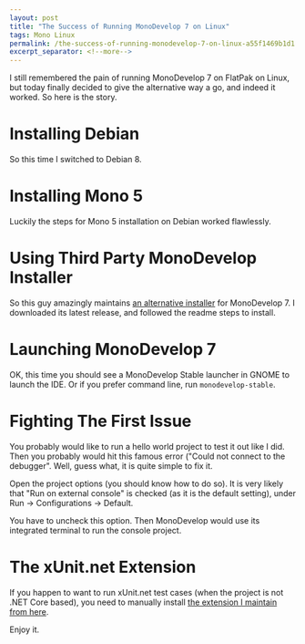 ```yaml
---
layout: post
title: "The Success of Running MonoDevelop 7 on Linux"
tags: Mono Linux
permalink: /the-success-of-running-monodevelop-7-on-linux-a55f1469b1d1
excerpt_separator: <!--more-->
---
```

I still remembered the pain of running MonoDevelop 7 on FlatPak on Linux, but today finally decided to give the alternative way a go, and indeed it worked. So here is the story.
<!--more-->

# Installing Debian
So this time I switched to Debian 8.

# Installing Mono 5
Luckily the steps for Mono 5 installation on Debian worked flawlessly.

# Using Third Party MonoDevelop Installer
So this guy amazingly maintains [an alternative installer](https://github.com/cra0zy/monodevelop-run-installer) for MonoDevelop 7. I downloaded its latest release, and followed the readme steps to install.

# Launching MonoDevelop 7
OK, this time you should see a MonoDevelop Stable launcher in GNOME to launch the IDE. Or if you prefer command line, run `monodevelop-stable`.

# Fighting The First Issue

You probably would like to run a hello world project to test it out like I did. Then you probably would hit this famous error ("Could not connect to the debugger". Well, guess what, it is quite simple to fix it.

Open the project options (you should know how to do so). It is very likely that "Run on external console" is checked (as it is the default setting), under Run -> Configurations -> Default.

You have to uncheck this option. Then MonoDevelop would use its integrated terminal to run the console project.

# The xUnit.net Extension

If you happen to want to run xUnit.net test cases (when the project is not .NET Core based), you need to manually install [the extension I maintain from here](https://github.com/xunit/xamarinstudio.xunit).

Enjoy it.
